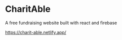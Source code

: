 # CharitAble
A free fundraising website built with react and firebase

https://charit-able.netlify.app/
